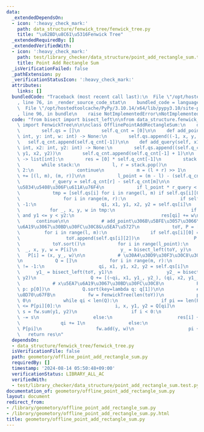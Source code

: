 ```yaml
---
data:
  _extendedDependsOn:
  - icon: ':heavy_check_mark:'
    path: data_structure/fenwick_tree/fenwick_tree.py
    title: "\u62BD\u8C61\u5316Fenwick Tree"
  _extendedRequiredBy: []
  _extendedVerifiedWith:
  - icon: ':heavy_check_mark:'
    path: test/library_checker/data_structure/point_add_rectangle_sum.test.py
    title: Point Add Rectangle Sum
  _isVerificationFailed: false
  _pathExtension: py
  _verificationStatusIcon: ':heavy_check_mark:'
  attributes:
    links: []
  bundledCode: "Traceback (most recent call last):\n  File \"/opt/hostedtoolcache/PyPy/3.10.14/x64/lib/pypy3.10/site-packages/onlinejudge_verify/documentation/build.py\"\
    , line 76, in _render_source_code_stat\n    bundled_code = language.bundle(\n\
    \  File \"/opt/hostedtoolcache/PyPy/3.10.14/x64/lib/pypy3.10/site-packages/onlinejudge_verify/languages/python.py\"\
    , line 96, in bundle\n    raise NotImplementedError\nNotImplementedError\n"
  code: "from bisect import bisect_left\n\nfrom data_structure.fenwick_tree.fenwick_tree\
    \ import FenwickTree\n\n\nclass OfflinePointAddRectangleSum:\n    def __init__(self):\n\
    \        self.qs = []\n        self.q_cnt = [0]\n\n    def add_point(self, x:\
    \ int, y: int, w: int) -> None:\n        self.qs.append((-1, x, y, w))\n     \
    \   self.q_cnt.append(self.q_cnt[-1])\n\n    def add_query(self, x1: int, y1:\
    \ int, x2: int, y2: int) -> None:\n        self.qs.append((self.q_cnt[-1], x1,\
    \ y1, x2, y2))\n        self.q_cnt.append(self.q_cnt[-1] + 1)\n\n    def solve(self)\
    \ -> list[int]:\n        res = [0] * self.q_cnt[-1]\n        stack = [(0, len(self.qs))]\n\
    \        while stack:\n            l, r = stack.pop()\n            if r - l <\
    \ 2:\n                continue\n            m = (l + r) >> 1\n            stack\
    \ += [(l, m), (m, r)]\n\n            l_point = (m - l) - (self.q_cnt[m] - self.q_cnt[l])\n\
    \            r_query = self.q_cnt[r] - self.q_cnt[m]\n\n            # \u72ED\u3044\
    \u5834\u5408\u306F\u611A\u76F4\n            if l_point * r_query < 200:\n    \
    \            tmp = [self.qs[i] for i in range(l, m) if self.qs[i][0] == -1]\n\
    \                for i in range(m, r):\n                    if self.qs[i][0] !=\
    \ -1:\n                        qi, x1, y1, x2, y2 = self.qs[i]\n             \
    \           for _, x, y, w in tmp:\n                            if x1 <= x < x2\
    \ and y1 <= y < y2:\n                                res[qi] += w\n          \
    \      continue\n\n            # add_point\u306B\u5BFE\u3057\u3066\uFF0Cy\u5EA7\
    \u6A19\u3067\u30BD\u30FC\u30C8&\u5EA7\u5727\n            toY, P = [], []\n   \
    \         for i in range(l, m):\n                if self.qs[i][0] == -1:\n   \
    \                 toY.append(self.qs[i][2])\n                    P.append(self.qs[i])\n\
    \            toY.sort()\n            for i in range(l_point):\n              \
    \  _, x, y, w = P[i]\n                y_ = bisect_left(toY, y)\n             \
    \   P[i] = (x, y_, w)\n\n            # \u30A4\u30D9\u30F3\u30C8\u30BD\u30FC\u30C8\
    \n            Q = []\n            for i in range(m, r):\n                if self.qs[i][0]\
    \ != -1:\n                    qi, x1, y1, x2, y2 = self.qs[i]\n              \
    \      y1_ = bisect_left(toY, y1)\n                    y2_ = bisect_left(toY,\
    \ y2)\n                    Q += [(~qi, x1, y1_, y2_), (qi, x2, y1_, y2_)]\n\n\
    \            # x\u5EA7\u6A19\u3067\u30BD\u30FC\u30C8\n            P.sort(key=lambda\
    \ p: p[0])\n            Q.sort(key=lambda q: q[1])\n\n            # \u5E73\u9762\
    \u8D70\u67FB\n            fw = FenwickTree(len(toY))\n            pi, qi = 0,\
    \ 0\n            while qi < len(Q):\n                if pi == len(P) or Q[qi][1]\
    \ <= P[pi][0]:\n                    i, x, y1, y2 = Q[qi]\n                   \
    \ s = fw.sum(y1, y2)\n                    if i < 0:\n                        res[~i]\
    \ -= s\n                    else:\n                        res[i] += s\n     \
    \               qi += 1\n                else:\n                    x, y, w =\
    \ P[pi]\n                    fw.add(y, w)\n                    pi += 1\n     \
    \   return res\n"
  dependsOn:
  - data_structure/fenwick_tree/fenwick_tree.py
  isVerificationFile: false
  path: geometory/offline_point_add_rectangle_sum.py
  requiredBy: []
  timestamp: '2024-08-14 05:50:48+09:00'
  verificationStatus: LIBRARY_ALL_AC
  verifiedWith:
  - test/library_checker/data_structure/point_add_rectangle_sum.test.py
documentation_of: geometory/offline_point_add_rectangle_sum.py
layout: document
redirect_from:
- /library/geometory/offline_point_add_rectangle_sum.py
- /library/geometory/offline_point_add_rectangle_sum.py.html
title: geometory/offline_point_add_rectangle_sum.py
---
```

